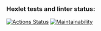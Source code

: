 ### Hexlet tests and linter status:
[![Actions Status](https://github.com/SergeyKazantsev27/backend-project-lvl1/workflows/hexlet-check/badge.svg)](https://github.com/SergeyKazantsev27/backend-project-lvl1/actions)
[![Maintainability](https://api.codeclimate.com/v1/badges/a99a88d28ad37a79dbf6/maintainability)](https://codeclimate.com/github/codeclimate/codeclimate/maintainability)